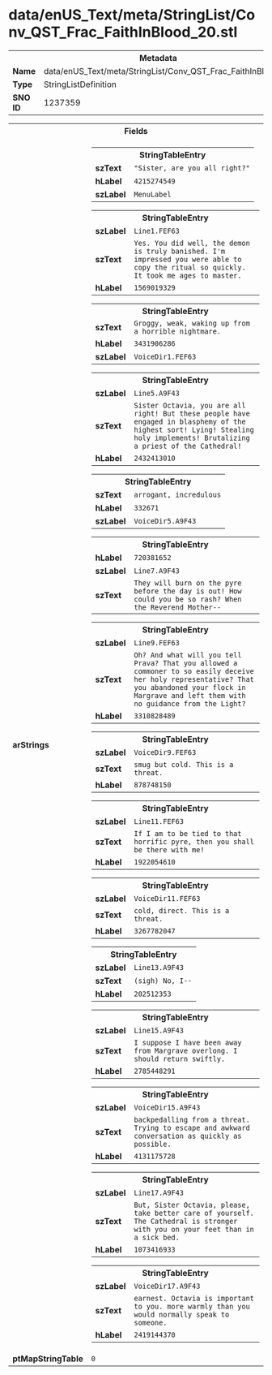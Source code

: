 <h1>data/enUS_Text/meta/StringList/Conv_QST_Frac_FaithInBlood_20.stl</h1><table><tr><th colspan="100%">Metadata</th></tr><tr><td><b>Name</b></td><td>data/enUS_Text/meta/StringList/Conv_QST_Frac_FaithInBlood_20.stl</td></tr><tr><td><b>Type</b></td><td>StringListDefinition</td></tr><tr><td><b>SNO ID</b></td><td>1237359</td></tr></table>

<table><tr><th colspan="100%">Fields</th></tr><tr><td><b>arStrings</b></td><td><table><tr><th colspan="100%">StringTableEntry</th></tr><tr><td><b>szText</b></td><td><code>"Sister, are you all right?"</code></td></tr><tr><td><b>hLabel</b></td><td><code>4215274549</code></td></tr><tr><td><b>szLabel</b></td><td><code>MenuLabel</code></td></tr></table>


<table><tr><th colspan="100%">StringTableEntry</th></tr><tr><td><b>szLabel</b></td><td><code>Line1.FEF63</code></td></tr><tr><td><b>szText</b></td><td><code>Yes. You did well, the demon is truly banished. I'm impressed you were able to copy the ritual so quickly. It took me ages to master.</code></td></tr><tr><td><b>hLabel</b></td><td><code>1569019329</code></td></tr></table>


<table><tr><th colspan="100%">StringTableEntry</th></tr><tr><td><b>szText</b></td><td><code>Groggy, weak, waking up from a horrible nightmare.</code></td></tr><tr><td><b>hLabel</b></td><td><code>3431906286</code></td></tr><tr><td><b>szLabel</b></td><td><code>VoiceDir1.FEF63</code></td></tr></table>


<table><tr><th colspan="100%">StringTableEntry</th></tr><tr><td><b>szLabel</b></td><td><code>Line5.A9F43</code></td></tr><tr><td><b>szText</b></td><td><code>Sister Octavia, you are all right! But these people have engaged in blasphemy of the highest sort! Lying! Stealing holy implements! Brutalizing a priest of the Cathedral!</code></td></tr><tr><td><b>hLabel</b></td><td><code>2432413010</code></td></tr></table>


<table><tr><th colspan="100%">StringTableEntry</th></tr><tr><td><b>szText</b></td><td><code>arrogant, incredulous</code></td></tr><tr><td><b>hLabel</b></td><td><code>332671</code></td></tr><tr><td><b>szLabel</b></td><td><code>VoiceDir5.A9F43</code></td></tr></table>


<table><tr><th colspan="100%">StringTableEntry</th></tr><tr><td><b>hLabel</b></td><td><code>720381652</code></td></tr><tr><td><b>szLabel</b></td><td><code>Line7.A9F43</code></td></tr><tr><td><b>szText</b></td><td><code>They will burn on the pyre before the day is out! How could you be so rash? When the Reverend Mother--</code></td></tr></table>


<table><tr><th colspan="100%">StringTableEntry</th></tr><tr><td><b>szLabel</b></td><td><code>Line9.FEF63</code></td></tr><tr><td><b>szText</b></td><td><code>Oh? And what will you tell Prava? That you allowed a commoner to so easily deceive her holy representative? That you abandoned your flock in Margrave and left them with no guidance from the Light?</code></td></tr><tr><td><b>hLabel</b></td><td><code>3310828489</code></td></tr></table>


<table><tr><th colspan="100%">StringTableEntry</th></tr><tr><td><b>szLabel</b></td><td><code>VoiceDir9.FEF63</code></td></tr><tr><td><b>szText</b></td><td><code>smug but cold. This is a threat.</code></td></tr><tr><td><b>hLabel</b></td><td><code>878748150</code></td></tr></table>


<table><tr><th colspan="100%">StringTableEntry</th></tr><tr><td><b>szLabel</b></td><td><code>Line11.FEF63</code></td></tr><tr><td><b>szText</b></td><td><code>If I am to be tied to that horrific pyre, then you shall be there with me!</code></td></tr><tr><td><b>hLabel</b></td><td><code>1922054610</code></td></tr></table>


<table><tr><th colspan="100%">StringTableEntry</th></tr><tr><td><b>szLabel</b></td><td><code>VoiceDir11.FEF63</code></td></tr><tr><td><b>szText</b></td><td><code>cold, direct. This is a threat.</code></td></tr><tr><td><b>hLabel</b></td><td><code>3267782047</code></td></tr></table>


<table><tr><th colspan="100%">StringTableEntry</th></tr><tr><td><b>szLabel</b></td><td><code>Line13.A9F43</code></td></tr><tr><td><b>szText</b></td><td><code>(sigh) No, I--</code></td></tr><tr><td><b>hLabel</b></td><td><code>202512353</code></td></tr></table>


<table><tr><th colspan="100%">StringTableEntry</th></tr><tr><td><b>szLabel</b></td><td><code>Line15.A9F43</code></td></tr><tr><td><b>szText</b></td><td><code>I suppose I have been away from Margrave overlong. I should return swiftly.</code></td></tr><tr><td><b>hLabel</b></td><td><code>2785448291</code></td></tr></table>


<table><tr><th colspan="100%">StringTableEntry</th></tr><tr><td><b>szLabel</b></td><td><code>VoiceDir15.A9F43</code></td></tr><tr><td><b>szText</b></td><td><code>backpedalling from a threat. Trying to escape and awkward conversation as quickly as possible.</code></td></tr><tr><td><b>hLabel</b></td><td><code>4131175728</code></td></tr></table>


<table><tr><th colspan="100%">StringTableEntry</th></tr><tr><td><b>szLabel</b></td><td><code>Line17.A9F43</code></td></tr><tr><td><b>szText</b></td><td><code>But, Sister Octavia, please, take better care of yourself. The Cathedral is stronger with you on your feet than in a sick bed.</code></td></tr><tr><td><b>hLabel</b></td><td><code>1073416933</code></td></tr></table>


<table><tr><th colspan="100%">StringTableEntry</th></tr><tr><td><b>szLabel</b></td><td><code>VoiceDir17.A9F43</code></td></tr><tr><td><b>szText</b></td><td><code>earnest. Octavia is important to you. more warmly than you would normally speak to someone.</code></td></tr><tr><td><b>hLabel</b></td><td><code>2419144370</code></td></tr></table>


</td></tr><tr><td><b>ptMapStringTable</b></td><td><code>0</code></td></tr></table>


